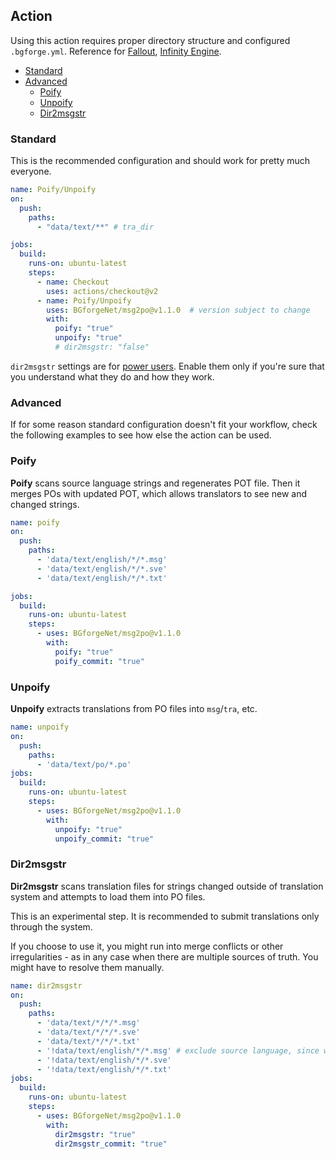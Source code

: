 ## Action

Using this action requires proper directory structure and configured `.bgforge.yml`. Reference for [Fallout](https://forums.bgforge.net/viewtopic.php?f=9&t=331), [Infinity Engine](https://forums.bgforge.net/viewtopic.php?f=9&t=26).

- [Standard](#standard)
- [Advanced](#advanced)
  - [Poify](#poify)
  - [Unpoify](#unpoify)
  - [Dir2msgstr](#dir2msgstr)

### Standard

This is the recommended configuration and should work for pretty much everyone.

```yaml
name: Poify/Unpoify
on:
  push:
    paths:
      - "data/text/**" # tra_dir

jobs:
  build:
    runs-on: ubuntu-latest
    steps:
      - name: Checkout
        uses: actions/checkout@v2
      - name: Poify/Unpoify
        uses: BGforgeNet/msg2po@v1.1.0  # version subject to change
        with:
          poify: "true"
          unpoify: "true"
          # dir2msgstr: "false"
```

`dir2msgstr` settings are for [power users](#dir2msgstr). Enable them only if you're sure that you understand what they do and how they work.

### Advanced
If for some reason standard configuration doesn't fit your workflow, check the following examples to see how else the action can be used.

### Poify
**Poify** scans source language strings and regenerates POT file. Then it merges POs with updated POT, which allows translators to see new and changed strings.

```yaml
name: poify
on:
  push:
    paths:
      - 'data/text/english/*/*.msg'
      - 'data/text/english/*/*.sve'
      - 'data/text/english/*/*.txt'

jobs:
  build:
    runs-on: ubuntu-latest
    steps:
      - uses: BGforgeNet/msg2po@v1.1.0
        with:
          poify: "true"
          poify_commit: "true"
```

### Unpoify
**Unpoify** extracts translations from PO files into `msg`/`tra`, etc.

```yaml
name: unpoify
on:
  push:
    paths:
      - 'data/text/po/*.po'
jobs:
  build:
    runs-on: ubuntu-latest
    steps:
      - uses: BGforgeNet/msg2po@v1.1.0
        with:
          unpoify: "true"
          unpoify_commit: "true"
```

### Dir2msgstr

**Dir2msgstr** scans translation files for strings changed outside of translation system and attempts to load them into PO files.

This is an experimental step. It is recommended to submit translations only through the system.

If you choose to use it, you might run into merge conflicts or other irregularities - as in any case when there are multiple sources of truth. You might have to resolve them manually.

```yaml
name: dir2msgstr
on:
  push:
    paths:
      - 'data/text/*/*/*.msg'
      - 'data/text/*/*/*.sve'
      - 'data/text/*/*/*.txt'
      - '!data/text/english/*/*.msg' # exclude source language, since we don't need to update POs in that case
      - '!data/text/english/*/*.sve'
      - '!data/text/english/*/*.txt'
jobs:
  build:
    runs-on: ubuntu-latest
    steps:
      - uses: BGforgeNet/msg2po@v1.1.0
        with:
          dir2msgstr: "true"
          dir2msgstr_commit: "true"
```

